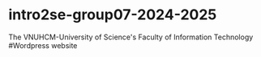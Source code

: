 # intro2se-group07-2024-2025
The VNUHCM-University of Science's Faculty of Information Technology 
#Wordpress website
